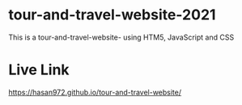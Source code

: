 # tour-and-travel-website-2021
 This is a tour-and-travel-website- using HTM5, JavaScript and CSS
 
# Live Link
 https://hasan972.github.io/tour-and-travel-website/
